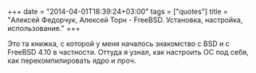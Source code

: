 +++
date = "2014-04-01T18:39:24+03:00"
tags = ["quotes"]
title = "Алексей Федорчук, Алексей Торн - FreeBSD. Установка, настройка, использование."
+++

Это та книжка, с которой у меня началось знакомство с BSD и с FreeBSD 4.10
в частности. Оттуда я узнал, как настроить ОС под себя, как перекомпилировать
ядро и проч.
